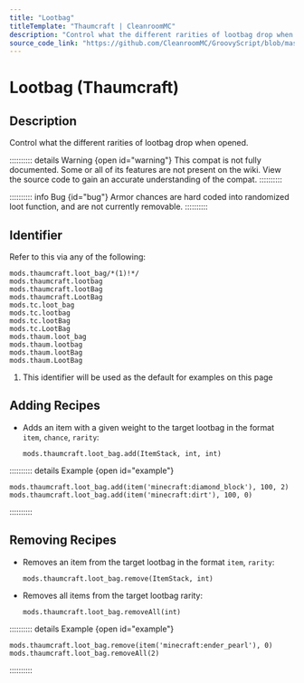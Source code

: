 ```yaml
---
title: "Lootbag"
titleTemplate: "Thaumcraft | CleanroomMC"
description: "Control what the different rarities of lootbag drop when opened."
source_code_link: "https://github.com/CleanroomMC/GroovyScript/blob/master/src/main/java/com/cleanroommc/groovyscript/compat/mods/thaumcraft/LootBag.java"
---
```


# Lootbag (Thaumcraft)

## Description

Control what the different rarities of lootbag drop when opened.

:::::::::: details Warning {open id="warning"}
This compat is not fully documented. Some or all of its features are not present on the wiki. View the source code to gain an accurate understanding of the compat.
::::::::::

:::::::::: info Bug {id="bug"}
Armor chances are hard coded into randomized loot function, and are not currently removable.
::::::::::

## Identifier

Refer to this via any of the following:

```groovy:no-line-numbers {1}
mods.thaumcraft.loot_bag/*(1)!*/
mods.thaumcraft.lootbag
mods.thaumcraft.lootBag
mods.thaumcraft.LootBag
mods.tc.loot_bag
mods.tc.lootbag
mods.tc.lootBag
mods.tc.LootBag
mods.thaum.loot_bag
mods.thaum.lootbag
mods.thaum.lootBag
mods.thaum.LootBag
```

1. This identifier will be used as the default for examples on this page

## Adding Recipes

- Adds an item with a given weight to the target lootbag in the format `item`, `chance`, `rarity`:

    ```groovy:no-line-numbers
    mods.thaumcraft.loot_bag.add(ItemStack, int, int)
    ```

:::::::::: details Example {open id="example"}
```groovy:no-line-numbers
mods.thaumcraft.loot_bag.add(item('minecraft:diamond_block'), 100, 2)
mods.thaumcraft.loot_bag.add(item('minecraft:dirt'), 100, 0)
```

::::::::::

## Removing Recipes

- Removes an item from the target lootbag in the format `item`, `rarity`:

    ```groovy:no-line-numbers
    mods.thaumcraft.loot_bag.remove(ItemStack, int)
    ```

- Removes all items from the target lootbag rarity:

    ```groovy:no-line-numbers
    mods.thaumcraft.loot_bag.removeAll(int)
    ```

:::::::::: details Example {open id="example"}
```groovy:no-line-numbers
mods.thaumcraft.loot_bag.remove(item('minecraft:ender_pearl'), 0)
mods.thaumcraft.loot_bag.removeAll(2)
```

::::::::::
